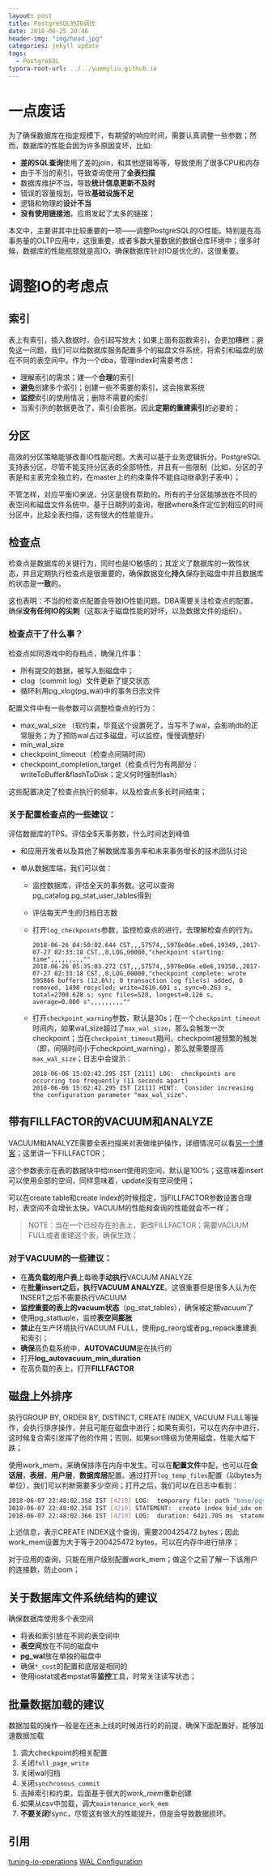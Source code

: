 ```yaml
---
layout: post
title: PostgreSQL的IO调优
date: 2018-06-25 20:46
header-img: "img/head.jpg"
categories: jekyll update
tags:
  - PostgreSQL
typora-root-url: ../../yummyliu.github.io
---
```


# 一点废话

为了确保数据库在指定规模下，有期望的响应时间，需要认真调整一些参数；然而，数据库的性能会因为许多原因变坏，比如:

+ **差的SQL查询**使用了差的join，和其他逻辑等等，导致使用了很多CPU和内存
+ 由于不当的索引，导致查询使用了**全表扫描**
+ 数据库维护不当，导致**统计信息更新不及时**
+ 错误的容量规划，导致**基础设施不足**
+ 逻辑和物理的**设计不当**
+ **没有使用链接池**，应用发起了太多的链接；

本文中，主要讲其中比较重要的一项——调整PostgreSQL的IO性能。特别是在高事务量的OLTP应用中，这很重要，或者多数大量数据的数据仓库环境中；很多时候，数据库的性能瓶颈就是高IO，确保数据库针对IO是优化的，这很重要。

# 调整IO的考虑点

## 索引

表上有索引，插入数据时，会引起写放大；如果上面有函数索引，会更加糟糕；避免这一问题，我们可以给数据库服务配置多个的磁盘文件系统，将索引和磁盘的放在不同的表空间中。作为一个dba，管理index时需要考虑：

+ 理解索引的需求；建一个**合理**的索引
+ **避免**创建多个索引；创建一些不需要的索引，这会拖累系统
+ **监控**索引的使用情况；删除不需要的索引
+ 当索引列的数据更改了，索引会膨胀。因此**定期的重建索引**的必要的；

## 分区

高效的分区策略能够改善IO性能问题。大表可以基于业务逻辑拆分。PostgreSQL支持表分区，尽管不能支持分区表的全部特性，并且有一些限制（比如，分区的子表是和主表完全独立的，在master上的约束条件不能自动继承到子表中）；

不管怎样，对应平衡IO来说，分区是很有帮助的。所有的子分区能够放在不同的表空间和磁盘文件系统中。基于日期列的查询，根据where条件定位到相应的时间分区中，比起全表扫描，这有很大的性能提升。

## 检查点

检查点是数据库的关键行为，同时也是IO敏感的；其定义了数据库的一致性状态，并且定期执行检查点是很重要的，确保数据变化**持久**保存到磁盘中并且数据库的状态是**一致**的。

这也表明：不当的检查点配置会导致IO性能问题。DBA需要关注检查点的配置，确保**没有任何IO的尖刺**（这取决于磁盘性能的好坏，以及数据文件的组织）。

### 检查点干了什么事？

检查点如同游戏中的存档点，确保几件事：

+ 所有提交的数据，被写入到磁盘中；
+ clog（commit log）文件更新了提交状态
+ 循环利用pg_xlog(pg_wal)中的事务日志文件

配置文件中有一些参数可以调整检查点的行为：

+ max_wal_size （软约束，毕竟这个设置死了，当写不了wal，会影响db的正常服务；为了预防wal占过多磁盘，可以监控，慢慢调整好）
+ min_wal_size
+ checkpoint_timeout（检查点间隔时间）
+ checkpoint_completion_target（检查点行为有两部分：writeToBuffer&flashToDisk；定义何时强制flash）

这些配置决定了检查点执行的频率，以及检查点多长时间结束；

### 关于配置检查点的一些建议：

评估数据库的TPS。评估全$天事务数，什么时间达到峰值

+ 和应用开发者以及其他了解数据库事务率和未来事务增长的技术团队讨论

+ 单从数据库端，我们可以做：

  + 监控数据库，评估全天的事务数。这可以查询pg_catalog.pg_stat_user_tables得到

  + 评估每天产生的归档日志数

  + 打开`log_checkpoints`参数，监控检查点的进行，去理解检查点的行为。

    ```
    2018-06-26 04:50:02.644 CST,,,57574,,5978e06e.e0e6,19349,,2017-07-27 02:33:18 CST,,0,LOG,00000,"checkpoint starting: time",,,,,,,,,""
    2018-06-26 05:35:03.272 CST,,,57574,,5978e06e.e0e6,19350,,2017-07-27 02:33:18 CST,,0,LOG,00000,"checkpoint complete: wrote 595866 buffers (12.6%); 0 transaction log file(s) added, 0 removed, 1498 recycled; write=2610.601 s, sync=0.263 s, total=2700.628 s; sync files=520, longest=0.126 s, average=0.000 s",,,,,,,,,""
    ```

  + 打开`checkpoint_warning`参数，默认是30s；在一个`checkpoint_timeout`时间内，如果wal_size超过了`max_wal_size`，那么会触发一次checkpoint；当在`checkpoint_timeout`期间，checkpoint被频繁的触发（即，间隔时间小于checkpoint_warning），那么就需要提高`max_wal_size`；日志中会提示：

    ```
    2018-06-06 15:02:42.295 IST [2111] LOG:  checkpoints are occurring too frequently (11 seconds apart)
    2018-06-06 15:02:42.295 IST [2111] HINT:  Consider increasing the configuration parameter "max_wal_size".
    ```

## 带有FILLFACTOR的VACUUM和ANALYZE

VACUUM和ANALYZE需要全表扫描来对表做维护操作，详细情况可以看[另一个博客](http://yummyliu.github.io/jekyll/update/2018/03/30/autovacuum/)；这里讲一下FILLFACTOR；

这个参数表示在表的数据块中给insert使用的空间，默认是100%；这意味着insert可以使用全部的空间，同样意味着，update没有空间使用；

可以在create table和create index的时候指定，当FILLFACTOR参数设置合理时，表空间不会增长太快，VACUUM的性能和查询的性能就会不一样；

> NOTE：当在一个已经存在的表上，更改FILLFACTOR；需要VACUUM FULL或者重建这个表，确保生效；

### 对于VACUUM的一些建议：

+ 在**高负载的用户表**上每晚**手动执行**VACUUM ANALYZE
+ 在**批量insert之后，执行VACUUM ANALYZE**。这很重要但是很多人认为在INSERT之后不需要执行VACUUM
+ **监控重要的表上的vacuum状态**（pg_stat_tables），确保被定期vacuum了
+ 使用pg_stattuple，监控**表空间膨胀**
+ **禁止**在生产环境执行VACUUM FULL，使用pg_reorg或者pg_repack重建表和索引；
+ **确保**高负载系统中，**AUTOVACUUM**是在执行的
+ 打开**log_autovacuum_min_duration**
+ 在高负载的表上，打开**FILLFACTOR**

## 磁盘上外排序

执行GROUP BY, ORDER BY, DISTINCT, CREATE INDEX, VACUUM FULL等操作，会执行排序操作，并且可能在磁盘中进行；如果有索引，可以在内存中进行，这时候复合索引发挥了他的作用；否则，如果sort降级为使用磁盘，性能大幅下跌；

使用work_mem，来确保排序在内存中发生。可以在**配置文件**中配，也可以在**会话层**，**表层**，**用户层**，**数据库层**配置。通过打开`log_temp_files`配置（以bytes为单位），我们可以判断需要多少空间；打开之后，我们可以在日志中看到：

```bash
2018-06-07 22:48:02.358 IST [4219] LOG:  temporary file: path "base/pgsql_tmp/pgsql_tmp4219.0", size 200425472
2018-06-07 22:48:02.358 IST [4219] STATEMENT:  create index bid_idx on pgbench_accounts(bid);
2018-06-07 22:48:02.366 IST [4219] LOG:  duration: 6421.705 ms  statement: create index bid_idx on pgbench_accounts(bid);
```

上述信息，表示CREATE INDEX这个查询，需要200425472 bytes；因此work_mem设置为大于等于200425472 bytes，可以在内存中进行排序；

对于应用的查询，只能在用户级别配置work_mem；做这个之前了解一下该用户的连接数，防止oom；

## 关于数据库文件系统结构的建议

确保数据库使用多个表空间

+ 将表和索引放在不同的表空间中
+ **表空间**放在不同的磁盘中
+ **pg_wal**放在单独的磁盘中
+ 确保`*_cost`的配置和底层是相同的
+ 使用iostat或者mpstat等**监控**工具，时常关注读写状态；

## 批量数据加载的建议

数据加载的操作一般是在还未上线的时候进行的的前提，确保下面配置好，能够加速数据加载

1. 调大checkpoint的相关配置
2. 关闭`full_page_write`
3. 关闭wal归档
4. 关闭`synchronous_commit`
5. 去掉索引和约束，后面基于很大的*work_mem*重新创建
6. 如果从csv中加载，调大`maintenance_work_mem`
7. **不要关闭**fsync，尽管这有很大的性能提升，但是会导致数据损坏。


## 引用

[tuning-io-operations](https://severalnines.com/blog/tuning-io-operations-postgresql)
[WAL Configuration](https://www.postgresql.org/docs/10/static/wal-configuration.html)













